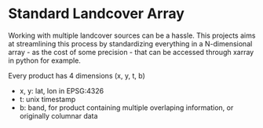 # Standard Landcover Array

Working with multiple landcover sources can be a hassle. This projects aims at streamlining this process by standardizing everything in a N-dimensional array - as the cost of some precision - that can be accessed through xarray in python for example.

Every product has 4 dimensions (x, y, t, b)
- x, y: lat, lon in EPSG:4326
- t: unix timestamp
- b: band, for product containing multiple overlaping information, or originally columnar data
